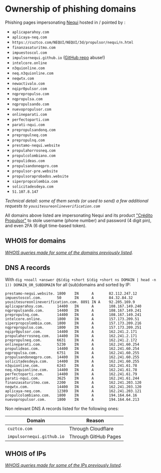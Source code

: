 # Ownership of phishing domains

Phishing pages impersonating [Nequi](https://www.nequi.com.co) hosted in / pointed by :

- `aplicaparahoy.com`
- `aplicaya-neq.com`
- `https://cuztco.com/NEQUI/NEQUI/3d/propulsor/nequi/n.html`
- `finanzasaturitmo.com`
- `impuestoscol.com`
- `impulsornequi.github.io` ([GitHub repo](https://github.com/impulsornequi/impulsornequi.github.io) abuse!)
- `intelcore.online`
- `n3quionline.com`
- `neq.n3quionline.com`
- `neqwtx.com`
- `newactivalo.com`
- `nqipr0pulsor.com`
- `nqprepropulso.com`
- `nqpropulsa.com`
- `nqpropulsando.com`
- `nuevopropulsor.com`
- `onlineparati.com`
- `perfectoparti.com`
- `parati-nqui.com`
- `prepropulsandonq.com`
- `prepropulneq.com`
- `prepropulnq.com`
- `prestamo-nequi.website`
- `propulahorrosneq.com`
- `propulcolombiano.com`
- `propulideas.com`
- `propulsandoneqpro.com`
- `propulsor-pre.website`
- `propulsoraprobados.website`
- `siperpropcolombia.com`
- `solicitadesdeya.com`
- `51.107.8.147`

_Technical detail: some of them sends (or used to send) a few additional requests to `yousitesureonlineverification.com`_

All domains above listed are impersonating Nequi and its product ["Crédito Propulsor"](https://www.nequi.com.co/personas/credito/propulsor) to stole username (phone number) and password (4 digit pin), and even 2FA (6 digit time-based token).

## WHOIS for domains

_[WHOIS queries made for some of the domains previously listed](logs/whois%20domain/README.md)_.


## DNS A records

With `dig +noall +answer @$(dig +short $(dig +short ns DOMAIN | head -n 1)) DOMAIN_OR_SUBDOMAIN` for all (sub)domains and sorted by IP:

```log
prestamo-nequi.website. 1800    IN      A       82.112.247.12
impuestoscol.com.       50      IN      A       84.32.84.32
yousitesureonlineverification.com. 8891 IN A    92.205.169.9
aplicaparahoy.com.      14400   IN      A       108.167.149.240
nqpropulsando.com.      14400   IN      A       108.167.149.241
prepropulnq.com.        14400   IN      A       108.167.149.241
intelcore.online.       1800    IN      A       157.173.209.51
siperpropcolombia.com.  1800    IN      A       157.173.209.216
nqprepropulso.com.      1800    IN      A       157.173.209.251
nqipr0pulsor.com.       14400   IN      A       162.241.2.171
propulahorrosneq.com.   14400   IN      A       162.241.2.171
prepropulneq.com.       6631    IN      A       162.241.2.172
onlineparati.com.       5230    IN      A       162.241.60.254
propulideas.com.        14400   IN      A       162.241.60.254
nqpropulsa.com.         6751    IN      A       162.241.60.255
propulsandoneqpro.com.  14400   IN      A       162.241.60.255
solicitadesdeya.com.    14400   IN      A       162.241.60.255
n3quionline.com.        6243    IN      A       162.241.61.78
neq.n3quionline.com.    14400   IN      A       162.241.61.78
perfectoparti.com.      14400   IN      A       162.241.61.79
parati-nqui.com.        3625    IN      A       162.241.61.244
finanzasaturitmo.com.   2200    IN      A       162.241.203.120
neqwtx.com.             14400   IN      A       162.241.203.120
aplicaya-neq.com.       12389   IN      A       162.241.203.121
propulcolombiano.com.   1800    IN      A       194.164.64.16
nuevopropulsor.com.     1800    IN      A       194.164.64.213
```

Non relevant DNS A records listed for the following ones:

|           Domain          |       Reason         |
|            ---            |         ---          |
| `cuztco.com`              | Through Cloudflare   |
| `impulsornequi.github.io` | Through GitHub Pages |

## WHOIS of IPs

_[WHOIS queries made for some of the IPs previously listed](logs/whois%20ip/README.md)_.
